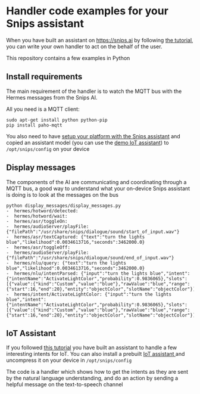 # Handler code examples for your Snips assistant


When you have built an assistant on <https://snips.ai> by following [the tutorial](https://github.com/snipsco/snips-platform-documentation/wiki), you can write your own handler to act on the behalf of the user.

This repository contains a few examples in Python

## Install requirements

The main requirement of the handler is to watch the MQTT bus with the Hermes messages from the Snips AI.

All you need is a MQTT client:

```
sudo apt-get install python python-pip
pip install paho-mqtt
```

You also need to have [setup your platform with the Snips assistant](https://github.com/snipsco/snips-platform-documentation/wiki/1.-Setup-the-Snips-Voice-Platform-on-your-Raspberry-Pi) and copied an assistant model (you can use the [demo IoT assistant](https://github.com/snipsco/snips-platform-documentation/raw/master/resources/iot_assistant.zip)) to `/opt/snips/config` on your device

## Display messages

The components of the AI are communicating and coordinating through a MQTT bus, a good way to understand what your on-device Snips assistant is doing is to look at the messages on the bus

```
python display_messages/display_messages.py
-  hermes/hotword/detected:
-  hermes/hotword/wait:
-  hermes/asr/toggleOn:
-  hermes/audioServer/playFile: {"filePath":"/usr/share/snips/dialogue/sound/start_of_input.wav"}
-  hermes/asr/textCaptured: {"text":"turn the lights blue","likelihood":0.0034613716,"seconds":3462000.0}
-  hermes/asr/toggleOff:
-  hermes/audioServer/playFile: {"filePath":"/usr/share/snips/dialogue/sound/end_of_input.wav"}
-  hermes/nlu/query: {"text":"turn the lights blue","likelihood":0.0034613716,"seconds":3462000.0}
-  hermes/nlu/intentParsed: {"input":"turn the lights blue","intent":{"intentName":"ActivateLightColor","probability":0.9836065},"slots":[{"value":{"kind":"Custom","value":"blue"},"rawValue":"blue","range":{"start":16,"end":20},"entity":"objectColor","slotName":"objectColor"}]}
-  hermes/intent/ActivateLightColor: {"input":"turn the lights blue","intent":{"intentName":"ActivateLightColor","probability":0.9836065},"slots":[{"value":{"kind":"Custom","value":"blue"},"rawValue":"blue","range":{"start":16,"end":20},"entity":"objectColor","slotName":"objectColor"}]}
```


## IoT Assistant

If you followed [this tutorial](https://github.com/snipsco/snips-platform-documentation/wiki/2.-Running-your-first-end-to-end-assistant) you have built an assistant to handle a few interesting intents for IoT. You can also install a prebuilt [IoT assistant ](https://github.com/snipsco/snips-platform-documentation/raw/master/resources/iot_assistant.zip) and uncompress it on your device in `/opt/snips/config`

The code is a handler which shows how to get the intents as they are sent by the natural language understanding, and do an action by sending a helpful message on the text-to-speech channel
